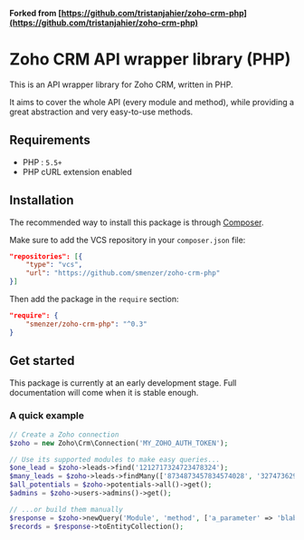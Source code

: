 **Forked from [https://github.com/tristanjahier/zoho-crm-php](https://github.com/tristanjahier/zoho-crm-php)**

# Zoho CRM API wrapper library (PHP)

This is an API wrapper library for Zoho CRM, written in PHP.

It aims to cover the whole API (every module and method), while providing a great abstraction and very easy-to-use methods.

## Requirements

- PHP : `5.5+`
- PHP cURL extension enabled

## Installation

The recommended way to install this package is through [Composer](https://getcomposer.org).

Make sure to add the VCS repository in your `composer.json` file:

```json
"repositories": [{
    "type": "vcs",
    "url": "https://github.com/smenzer/zoho-crm-php"
}]
```

Then add the package in the `require` section:

```json
"require": {
    "smenzer/zoho-crm-php": "^0.3"
}
```

## Get started

This package is currently at an early development stage. Full documentation will come when it is stable enough.

### A quick example

```php
// Create a Zoho connection
$zoho = new Zoho\Crm\Connection('MY_ZOHO_AUTH_TOKEN');

// Use its supported modules to make easy queries...
$one_lead = $zoho->leads->find('1212717324723478324');
$many_leads = $zoho->leads->findMany(['8734873457834574028', '3274736297894375750']);
$all_potentials = $zoho->potentials->all()->get();
$admins = $zoho->users->admins()->get();

// ...or build them manually
$response = $zoho->newQuery('Module', 'method', ['a_parameter' => 'blablebloblu'])->execute();
$records = $response->toEntityCollection();
```
